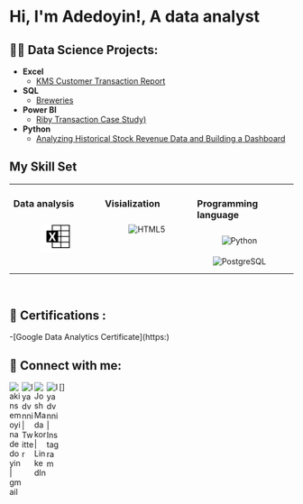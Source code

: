 <h1>Hi, I'm Adedoyin!, A data analyst </a></h1>

<h2>👨‍💻 Data Science Projects:</h2>

- <b>Excel </b>
  - [KMS Customer Transaction Report](https://github.com/Iyadvnni/First-Excel-Project_Dashboard)
- <b>SQL</b>
  - [Breweries](https://githu)
- <b>Power BI</b>
  - [Riby Transaction Case Study)](https://github.com/Iyadvnni/Riby-Hackaton-Case-Study-)
- <b> Python</b>
  - [Analyzing Historical Stock Revenue Data and Building a Dashboard](https://github.com/Iyadvnni/Analyzing-Historical-Stock-Revenue-Data-and-Building-a-Dashboard)

## My Skill Set  
<table><tr><td valign="top" width="33%">


### Data analysis 
<div align="center">  
<img style="margin: 10px" src="https://github.com/microsoft/PowerBI-Icons/blob/main/PNG/Excel-Workbook.png" alt="HTML5" height="50" />     
</div>

</td><td valign="top" width="33%">

### Visialization 
<div align="center">  
<img style="margin: 10px" src="https://github.com/microsoft/PowerBI-Icons/blob/main/PNG/Power-BI.png" alt="HTML5" height="50" />     
</div>

</td><td valign="top" width="33%">


### Programming language  
<div align="center">   
<img style="margin: 10px" src="https://profilinator.rishav.dev/skills-assets/python-original.svg" alt="Python" height="50" />   
  
<img style="margin: 10px" src="https://profilinator.rishav.dev/skills-assets/postgresql-original-wordmark.svg" alt="PostgreSQL" height="50" />  
</div>

</td><td valign="top" width="34%">

 </td></tr></table> 

<br/>  


<h2>📑 Certifications :</h2>
-[Google Data Analytics Certificate](https:)

<h2> 🤳 Connect with me:</h2>

[<img align="left" alt="akinsemoyinadedoyin | gmail" width="22px" src="https://cdn.jsdelivr.net/npm/simple-icons@v3/icons/gmail.svg" />]
[<img align="left" alt="Iyadvnni | Twitter" width="22px" src="https://cdn.jsdelivr.net/npm/simple-icons@v3/icons/twitter.svg" />][twitter]
[<img align="left" alt="JoshMadakor | LinkedIn" width="22px" src="https://cdn.jsdelivr.net/npm/simple-icons@v3/icons/linkedin.svg" />][linkedin]
[<img align="left" alt="Iyadvnni | Instagram" width="22px" src="https://cdn.jsdelivr.net/npm/simple-icons@v3/icons/instagram.svg" />][instagram]

[twitter]: https://twitter.com/iyadvnni
[instagram]: https://www.instagram.com/iyadvnni/
[linkedin]: https://linkedin.com/in/adedoyin-Akinsemoyin

<!--
**Iyadvnni/Iyadvnni** is a ✨ _special_ ✨ repository because its `README.md` (this file) appears on your GitHub profile.

Here are some ideas to get you started:

- 🔭 I’m currently working on ...
- 🌱 I’m currently learning ...
- 👯 I’m looking to collaborate on ...
- 🤔 I’m looking for help with ...
- 💬 Ask me about ...
- 📫 How to reach me: ...
- 😄 Pronouns: ...
- ⚡ Fun fact: ...
-->
